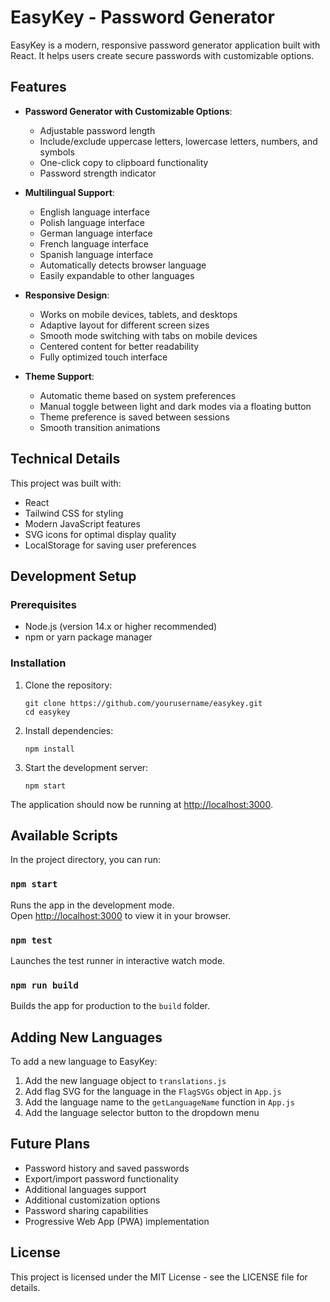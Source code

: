# EasyKey - Password Generator

EasyKey is a modern, responsive password generator application built with React. It helps users create secure passwords with customizable options.

## Features

- **Password Generator with Customizable Options**:
  - Adjustable password length
  - Include/exclude uppercase letters, lowercase letters, numbers, and symbols
  - One-click copy to clipboard functionality
  - Password strength indicator

- **Multilingual Support**:
  - English language interface
  - Polish language interface
  - German language interface
  - French language interface
  - Spanish language interface
  - Automatically detects browser language
  - Easily expandable to other languages

- **Responsive Design**:
  - Works on mobile devices, tablets, and desktops
  - Adaptive layout for different screen sizes
  - Smooth mode switching with tabs on mobile devices
  - Centered content for better readability
  - Fully optimized touch interface

- **Theme Support**:
  - Automatic theme based on system preferences
  - Manual toggle between light and dark modes via a floating button
  - Theme preference is saved between sessions
  - Smooth transition animations

## Technical Details

This project was built with:
- React
- Tailwind CSS for styling
- Modern JavaScript features
- SVG icons for optimal display quality
- LocalStorage for saving user preferences

## Development Setup

### Prerequisites

- Node.js (version 14.x or higher recommended)
- npm or yarn package manager

### Installation

1. Clone the repository:
   ```
   git clone https://github.com/yourusername/easykey.git
   cd easykey
   ```

2. Install dependencies:
   ```
   npm install
   ```

3. Start the development server:
   ```
   npm start
   ```

The application should now be running at [http://localhost:3000](http://localhost:3000).

## Available Scripts

In the project directory, you can run:

### `npm start`

Runs the app in the development mode.\
Open [http://localhost:3000](http://localhost:3000) to view it in your browser.

### `npm test`

Launches the test runner in interactive watch mode.

### `npm run build`

Builds the app for production to the `build` folder.

## Adding New Languages

To add a new language to EasyKey:

1. Add the new language object to `translations.js`
2. Add flag SVG for the language in the `FlagSVGs` object in `App.js`
3. Add the language name to the `getLanguageName` function in `App.js`
4. Add the language selector button to the dropdown menu

## Future Plans

- Password history and saved passwords
- Export/import password functionality
- Additional languages support
- Additional customization options
- Password sharing capabilities
- Progressive Web App (PWA) implementation

## License

This project is licensed under the MIT License - see the LICENSE file for details.
